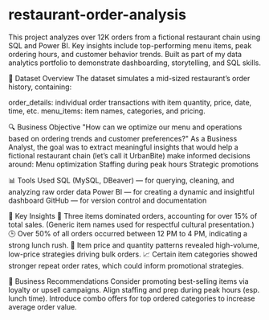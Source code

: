 # restaurant-order-analysis
This project analyzes over 12K orders from a fictional restaurant chain using SQL and Power BI. Key insights include top-performing menu items, peak ordering hours, and customer behavior trends. Built as part of my data analytics portfolio to demonstrate dashboarding, storytelling, and SQL skills.

🧩 Dataset Overview
The dataset simulates a mid-sized restaurant’s order history, containing:

order_details: individual order transactions with item quantity, price, date, time, etc.
menu_items: item names, categories, and pricing.

🔍 Business Objective
"How can we optimize our menu and operations based on ordering trends and customer preferences?"
As a Business Analyst, the goal was to extract meaningful insights that would help a fictional restaurant chain (let’s call it UrbanBite) make informed decisions around:
Menu optimization
Staffing during peak hours
Strategic promotions

📊 Tools Used
SQL (MySQL, DBeaver) — for querying, cleaning, and analyzing raw order data
Power BI — for creating a dynamic and insightful dashboard
GitHub — for version control and documentation

📌 Key Insights
🥗 Three items dominated orders, accounting for over 15% of total sales. (Generic item names used for respectful cultural presentation.)
🕒 Over 50% of all orders occurred between 12 PM to 4 PM, indicating a strong lunch rush.
🧾 Item price and quantity patterns revealed high-volume, low-price strategies driving bulk orders.
📈 Certain item categories showed stronger repeat order rates, which could inform promotional strategies.

📘 Business Recommendations
Consider promoting best-selling items via loyalty or upsell campaigns.
Align staffing and prep during peak hours (esp. lunch time).
Introduce combo offers for top ordered categories to increase average order value.
